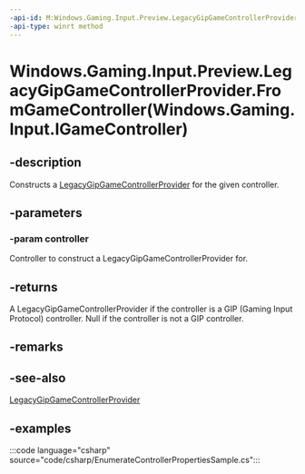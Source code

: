 ```yaml
---
-api-id: M:Windows.Gaming.Input.Preview.LegacyGipGameControllerProvider.FromGameController(Windows.Gaming.Input.IGameController)
-api-type: winrt method
---
```


# Windows.Gaming.Input.Preview.LegacyGipGameControllerProvider.FromGameController(Windows.Gaming.Input.IGameController)

<!--
public static Windows.Gaming.Input.Preview.LegacyGipGameControllerProvider FromGameController (Windows.Gaming.Input.IGameController controller);
-->

## -description

Constructs a [LegacyGipGameControllerProvider](legacygipgamecontrollerprovider.md) for the given controller.

## -parameters

### -param controller

Controller to construct a LegacyGipGameControllerProvider for.

## -returns

A LegacyGipGameControllerProvider if the controller is a GIP (Gaming Input Protocol) controller. Null if the controller is not a GIP controller.

## -remarks

## -see-also

[LegacyGipGameControllerProvider](legacygipgamecontrollerprovider.md)

## -examples

:::code language="csharp" source="code/csharp/EnumerateControllerPropertiesSample.cs":::
